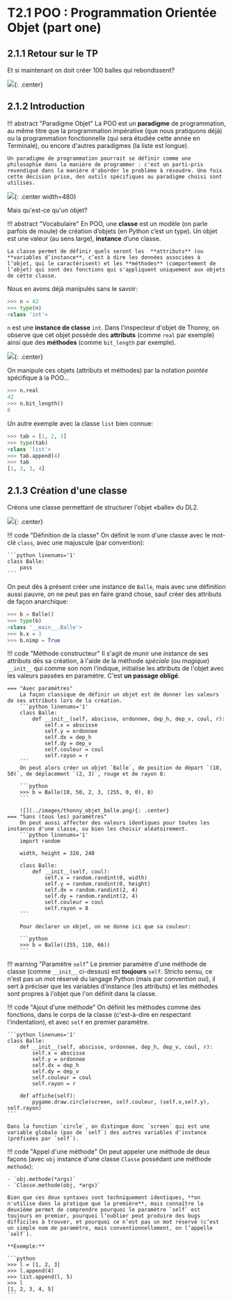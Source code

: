 # T2.1 POO : Programmation Orientée Objet (part one)

## 2.1.1 Retour sur le TP 

Et si maintenant on doit créer 100 balles qui rebondissent?

![](../images/balles.gif){: .center} 





## 2.1.2 Introduction

!!! abstract "Paradigme Objet"
    La POO est un **paradigme** de programmation, au même titre que la programmation impérative (que nous pratiquons déjà) ou la programmation fonctionnelle (qui sera étudiée cette année en Terminale), ou encore d'autres paradigmes (la liste est longue).

    Un paradigme de programmation pourrait se définir comme une philosophie dans la manière de programmer : c'est un parti-pris revendiqué dans la manière d'aborder le problème à résoudre. Une fois cette décision prise, des outils spécifiques au paradigme choisi sont utilisés. 

![](../images/meme_object.jpg){: .center width=480} 

Mais qu'est-ce qu'un objet? 

!!! abstract "Vocabulaire"
    En POO, une **classe** est un modèle (on parle parfois de moule) de création d’objets (en Python c’est un
    type). Un objet est une valeur (au sens large), **instance** d’une classe.
    
    La classe permet de définir quels seront les  **attributs** (ou **variables d’instance**, c’est à dire les données associées à l’objet, qui le caractérisent) et les **méthodes** (comportement de l’objet) qui sont des fonctions qui s'appliquent uniquement aux objets de cette classe.

Nous en avons déjà manipulés sans le savoir:

```python
>>> n = 42
>>> type(n)
<class 'int'>
```

`n` est une **instance de classe**  `int`. Dans l'inspecteur d'objet de Thonny, on observe que cet objet possède des **attributs** (comme `real` par exemple) ainsi que des **méthodes** (comme `bit_length` par exemple). 

![](../images/thonny_objet.png){: .center} 

On manipule ces objets (attributs et méthodes) par la notation 
*pointée* spécifique à la POO...

```python
>>> n.real
42
>>> n.bit_length()
6
```

Un autre exemple avec la classe `list` bien connue:

```python 
>>> tab = [1, 2, 3]
>>> type(tab)
<class 'list'>
>>> tab.append(4)
>>> tab
[1, 2, 3, 4]
```

## 2.1.3 Création d'une classe

Créons une classe permettant de structurer l'objet «balle» du DL2.

![](../images/classe_balle.png){: .center} 

!!! code "Définition de la classe"
    On définit le nom d'une classe avec le mot-clé `class`, avec une majuscule (par convention):

    ```python linenums='1'
    class Balle:
        pass
    ```
    
On peut dès à présent créer une instance de `Balle`, mais avec une définition aussi pauvre, on ne peut pas en faire grand chose, sauf créer des attributs de façon anarchique:

```python
>>> b = Balle()
>>> type(b)
<class '__main__.Balle'>
>>> b.x = 1
>>> b.nimp = True
```

!!! code "Méthode constructeur"
    Il s'agit de munir une instance de ses attributs dès sa création, à l'aide de la méthode *spéciale* (ou *magique*) `__init__` qui comme son nom l'indique, initialise les attributs de l'objet avec les valeurs passées en paramètre. C'est **un passage obligé**.

    === "Avec paramètres"
        La façon classique de définir un objet est de donner les valeurs de ses attributs lors de la création.
        ```python linenums='1'
        class Balle:
            def __init__(self, abscisse, ordonnee, dep_h, dep_v, coul, r):
                self.x = abscisse
                self.y = ordonnee
                self.dx = dep_h
                self.dy = dep_v
                self.couleur = coul
                self.rayon = r
        ```
        On peut alors créer un objet `Balle`, de position de départ `(10, 50)`, de déplacement `(2, 3)`, rouge et de rayon 8:

        ```python
        >>> b = Balle(10, 50, 2, 3, (255, 0, 0), 8)
        ```
        
        ![](../images/thonny_objet_balle.png){: .center} 
    === "Sans (tous les) paramètres"
        On peut aussi affecter des valeurs identiques pour toutes les instances d'une classe, ou bien les choisir aléatoirement.
        ```python linenums='1'
        import random
        
        width, height = 320, 240

        class Balle:
            def __init__(self, coul):
                self.x = random.randint(0, width)
                self.y = random.randint(0, height)
                self.dx = random.randint(2, 4)
                self.dy = random.randint(2, 4)
                self.couleur = coul
                self.rayon = 8
        ```

        Pour déclarer un objet, on ne donne ici que sa couleur:

        ```python 
        >>> b = Balle((255, 110, 66))
        ```

!!! warning "Paramètre `self`"
    Le premier paramètre d'une méthode de classe (comme `__init__` ci-dessus) est **toujours** `self`. Stricto sensu, ce n'est pas un mot réservé du langage Python (mais par convention oui), il sert à préciser que les variables d'instance (les attributs) et les méthodes sont propres à l'objet que l'on définit dans la classe. 

!!! code "Ajout d'une méthode"
    On définit les méthodes comme des fonctions, dans le corps de la classe (c'est-à-dire en respectant l'indentation), et avec `self` en premier paramètre.
    
    ```python linenums='1'
    class Balle:
        def __init__(self, abscisse, ordonnee, dep_h, dep_v, coul, r):
            self.x = abscisse
            self.y = ordonnee
            self.dx = dep_h
            self.dy = dep_v
            self.couleur = coul
            self.rayon = r
        
        def affiche(self):
            pygame.draw.circle(screen, self.couleur, (self.x,self.y), self.rayon) 
    ```

    Dans la fonction `circle`, on distingue donc `screen` qui est une variable globale (pas de `self`) des autres variables d'instance (préfixées par `self`).

!!! code "Appel d'une méthode"
    On peut appeler une méthode de deux façons (avec `obj` instance d'une classe `Classe` possédant une méthode `methode`):

    - `obj.methode(*args)`
    - `Classe.methode(obj, *args)`

    Bien que ces deux syntaxes sont techniquement identiques, **on n'utilise dans la pratique que la première**, mais connaître la deuxième permet de comprendre pourquoi le paramètre `self` est toujours en premier, pourquoi l’oublier peut produire des bugs difficiles à trouver, et pourquoi ce n’est pas un mot réservé (c’est un simple nom de paramètre, mais conventionnellement, on l’appelle `self`).

    **Exemple:**

    ```python
    >>> l = [1, 2, 3]
    >>> l.append(4)
    >>> list.append(l, 5)
    >>> l
    [1, 2, 3, 4, 5]
    ```
    